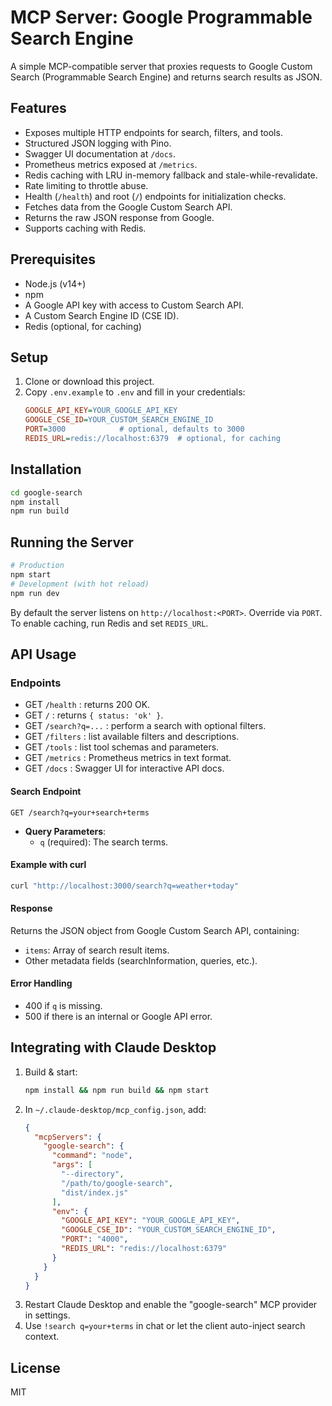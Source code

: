 # MCP Server: Google Programmable Search Engine

A simple MCP-compatible server that proxies requests to Google Custom Search (Programmable Search Engine) and returns search results as JSON.

## Features
- Exposes multiple HTTP endpoints for search, filters, and tools.
- Structured JSON logging with Pino.
- Swagger UI documentation at `/docs`.
- Prometheus metrics exposed at `/metrics`.
- Redis caching with LRU in-memory fallback and stale-while-revalidate.
- Rate limiting to throttle abuse.
- Health (`/health`) and root (`/`) endpoints for initialization checks.
- Fetches data from the Google Custom Search API.
- Returns the raw JSON response from Google.
- Supports caching with Redis.

## Prerequisites
- Node.js (v14+)
- npm
- A Google API key with access to Custom Search API.
- A Custom Search Engine ID (CSE ID).
- Redis (optional, for caching)

## Setup
1. Clone or download this project.
2. Copy `.env.example` to `.env` and fill in your credentials:
   ```ini
   GOOGLE_API_KEY=YOUR_GOOGLE_API_KEY
   GOOGLE_CSE_ID=YOUR_CUSTOM_SEARCH_ENGINE_ID
   PORT=3000            # optional, defaults to 3000
   REDIS_URL=redis://localhost:6379  # optional, for caching
   ```

## Installation
```bash
cd google-search
npm install
npm run build
```

## Running the Server
```bash
# Production
npm start
# Development (with hot reload)
npm run dev
```
By default the server listens on `http://localhost:<PORT>`. Override via `PORT`. To enable caching, run Redis and set `REDIS_URL`.

## API Usage
### Endpoints
- GET `/health`   : returns 200 OK.
- GET `/`        : returns `{ status: 'ok' }`.
- GET `/search?q=...` : perform a search with optional filters.
- GET `/filters`     : list available filters and descriptions.
- GET `/tools`       : list tool schemas and parameters.
- GET `/metrics`      : Prometheus metrics in text format.
- GET `/docs`         : Swagger UI for interactive API docs.

#### Search Endpoint
```
GET /search?q=your+search+terms
```
- **Query Parameters**:
  - `q` (required): The search terms.

#### Example with curl
```bash
curl "http://localhost:3000/search?q=weather+today"
```

#### Response
Returns the JSON object from Google Custom Search API, containing:
- `items`: Array of search result items.
- Other metadata fields (searchInformation, queries, etc.).

#### Error Handling
- 400 if `q` is missing.
- 500 if there is an internal or Google API error.

## Integrating with Claude Desktop

1. Build & start:
   ```bash
   npm install && npm run build && npm start
   ```
2. In `~/.claude-desktop/mcp_config.json`, add:
   ```json
   {
     "mcpServers": {
       "google-search": {
         "command": "node",
         "args": [
           "--directory",
           "/path/to/google-search",
           "dist/index.js"
         ],
         "env": {
           "GOOGLE_API_KEY": "YOUR_GOOGLE_API_KEY",
           "GOOGLE_CSE_ID": "YOUR_CUSTOM_SEARCH_ENGINE_ID",
           "PORT": "4000",
           "REDIS_URL": "redis://localhost:6379"
         }
       }
     }
   }
   ```
3. Restart Claude Desktop and enable the "google-search" MCP provider in settings.
4. Use `!search q=your+terms` in chat or let the client auto-inject search context.

## License
MIT
